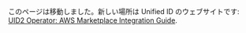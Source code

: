 このページは移動しました。新しい場所は Unified ID のウェブサイトです: [UID2 Operator: AWS Marketplace Integration Guide](https://unifiedid.com/ja/docs/guides/operator-guide-aws-marketplace).
